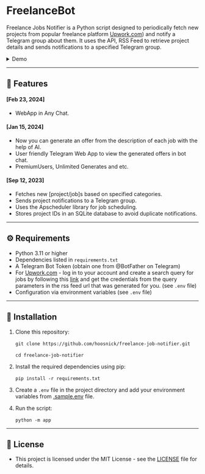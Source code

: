 # FreelanceBot

Freelance Jobs Notifier is a Python script designed to periodically fetch new projects from popular freelance platform [Upwork.com](https://upwork.com)) and notify a Telegram group about them. It uses the API, RSS Feed to retrieve project details and sends notifications to a specified Telegram group.

<details>
  <summary>Demo</summary>

![demo-view](assets/image.png)

https://github.com/hoosnick/freelance-job-notifier/assets/73847672/5dd67ffd-cd27-49c0-8a2a-8bee4c38184e

</details>

---

## 🍰 Features

#### [Feb 23, 2024]

- WebApp in Any Chat.

#### [Jan 15, 2024]

- Now you can generate an offer from the description of each job with the help of AI.
- User friendly Telegram Web App to view the generated offers in bot chat.
- PremiumUsers, Unlimited Generates and etc.

#### [Sep 12, 2023]

- Fetches new [project/job]s based on specified categories.
- Sends project notifications to a Telegram group.
- Uses the Apscheduler library for job scheduling.
- Stores project IDs in an SQLite database to avoid duplicate notifications.

---

## ⚙️ Requirements

- Python 3.11 or higher
- Dependencies listed in `requirements.txt`
- A Telegram Bot Token (obtain one from @BotFather on Telegram)
- For [Upwork.com](https://upwork.com) - log in to your account and create a search query for jobs by following this [link](https://www.upwork.com/nx/jobs/search) and get the credentials from the query parameters in the rss feed url that was generated for you. (see `.env` file)
- Configuration via environment variables (see `.env` file)

---

## 💽 Installation

1. Clone this repository:

   ```shell
   git clone https://github.com/hoosnick/freelance-job-notifier.git
   ```

   ```shell
   cd freelance-job-notifier
   ```

2. Install the required dependencies using pip:

   ```shell
   pip install -r requirements.txt
   ```

3. Create a `.env` file in the project directory and add your environment variables from [.sample.env](.sample.env) file.

4. Run the script:
   ```shell
   python -m app
   ```

---


## 📃 License

- This project is licensed under the MIT License - see the [LICENSE](LICENSE) file for details.

